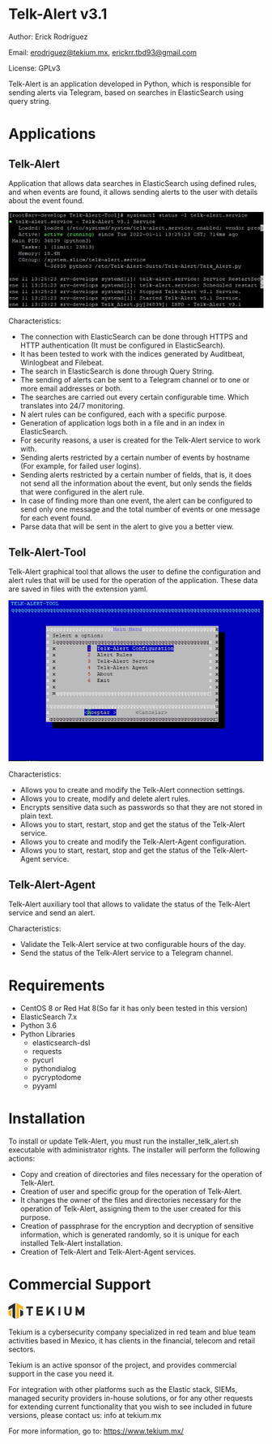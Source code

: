 # Telk-Alert v3.1

Author: Erick Rodríguez 

Email: erodriguez@tekium.mx, erickrr.tbd93@gmail.com

License: GPLv3

Telk-Alert is an application developed in Python, which is responsible for sending alerts via Telegram, based on searches in ElasticSearch using query string.

# Applications
## Telk-Alert
Application that allows data searches in ElasticSearch using defined rules, and when events are found, it allows sending alerts to the user with details about the event found.

![Telk-Alert](https://github.com/erickrr-bd/Telk-Alert/blob/master/screens/screen2.jpg)

Characteristics:
- The connection with ElasticSearch can be done through HTTPS and HTTP authentication (It must be configured in ElasticSearch).
- It has been tested to work with the indices generated by Auditbeat, Winlogbeat and Filebeat.
- The search in ElasticSearch is done through Query String.
- The sending of alerts can be sent to a Telegram channel or to one or more email addresses or both.
- The searches are carried out every certain configurable time. Which translates into 24/7 monitoring.
- N alert rules can be configured, each with a specific purpose.
- Generation of application logs both in a file and in an index in ElasticSearch.
- For security reasons, a user is created for the Telk-Alert service to work with.
- Sending alerts restricted by a certain number of events by hostname (For example, for failed user logins).
- Sending alerts restricted by a certain number of fields, that is, it does not send all the information about the event, but only sends the fields that were configured in the alert rule.
- In case of finding more than one event, the alert can be configured to send only one message and the total number of events or one message for each event found.
- Parse data that will be sent in the alert to give you a better view.

## Telk-Alert-Tool
Telk-Alert graphical tool that allows the user to define the configuration and alert rules that will be used for the operation of the application. These data are saved in files with the extension yaml.

![Telk-Alert-Tool](https://github.com/erickrr-bd/Telk-Alert/blob/master/screens/screen1.jpg)

Characteristics:
- Allows you to create and modify the Telk-Alert connection settings.
- Allows you to create, modify and delete alert rules.
- Encrypts sensitive data such as passwords so that they are not stored in plain text.
- Allows you to start, restart, stop and get the status of the Telk-Alert service.
- Allows you to create and modify the Telk-Alert-Agent configuration.
- Allows you to start, restart, stop and get the status of the Telk-Alert-Agent service.

## Telk-Alert-Agent
Telk-Alert auxiliary tool that allows to validate the status of the Telk-Alert service and send an alert.

Characteristics:
- Validate the Telk-Alert service at two configurable hours of the day.
- Send the status of the Telk-Alert service to a Telegram channel.

# Requirements
- CentOS 8 or Red Hat 8(So far it has only been tested in this version)
- ElasticSearch 7.x 
- Python 3.6
- Python Libraries
  - elasticsearch-dsl
  - requests
  - pycurl
  - pythondialog
  - pycryptodome
  - pyyaml

# Installation
To install or update Telk-Alert, you must run the installer_telk_alert.sh executable with administrator rights. The installer will perform the following actions:
- Copy and creation of directories and files necessary for the operation of Telk-Alert.
- Creation of user and specific group for the operation of Telk-Alert.
- It changes the owner of the files and directories necessary for the operation of Telk-Alert, assigning them to the user created for this purpose.
- Creation of passphrase for the encryption and decryption of sensitive information, which is generated randomly, so it is unique for each installed Telk-Alert installation.
- Creation of Telk-Alert and Telk-Alert-Agent services.

# Commercial Support
![Tekium](https://github.com/unmanarc/uAuditAnalyzer2/blob/master/art/tekium_slogo.jpeg)

Tekium is a cybersecurity company specialized in red team and blue team activities based in Mexico, it has clients in the financial, telecom and retail sectors.

Tekium is an active sponsor of the project, and provides commercial support in the case you need it.

For integration with other platforms such as the Elastic stack, SIEMs, managed security providers in-house solutions, or for any other requests for extending current functionality that you wish to see included in future versions, please contact us: info at tekium.mx

For more information, go to: https://www.tekium.mx/

